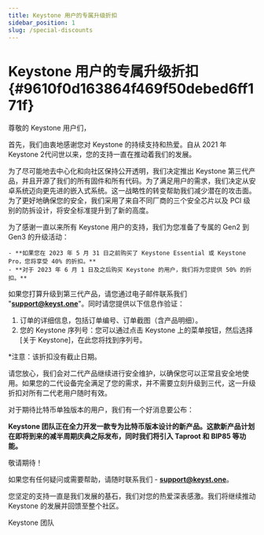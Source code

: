 ```yaml
---
title: Keystone 用户的专属升级折扣
sidebar_position: 1
slug: /special-discounts
---
```




# **Keystone 用户的专属升级折扣** {#9610f0d163864f469f50debed6ff171f}


尊敬的 Keystone 用户们，


首先，我们由衷地感谢您对 Keystone 的持续支持和热爱。自从 2021 年 Keystone 2代问世以来，您的支持一直在推动着我们的发展。


为了尽可能地去中心化和向社区保持公开透明，我们决定推出 Keystone 第三代产品，并且开源了我们的所有固件和所有代码。为了满足用户的需求，我们决定从安卓系统迈向更先进的嵌入式系统。这一战略性的转变帮助我们减少潜在的攻击面。为了更好地确保您的安全，我们采用了来自不同厂商的三个安全芯片以及 PCI 级别的防拆设计，将安全标准提升到了新的高度。


为了感谢一直以来所有 Keystone 用户的支持，我们为您准备了专属的 Gen2 到 Gen3 的升级活动：

	- **如果您在 2023 年 5 月 31 日之前购买了 Keystone Essential 或 Keystone Pro，您将享受 40% 的折扣。**
	- **对于 2023 年 6 月 1 日及之后购买 Keystone 的用户，我们将为您提供 50% 的折扣。**

如果您打算升级到第三代产品，请您通过电子邮件联系我们 "[**support@keyst.one**](mailto:support@keyst.one)"。同时请您提供以下信息作验证：

1. 订单的详细信息，包括订单编号、订单截图（含产品明细）。
1. 您的 Keystone 序列号：您可以通过点击 Keystone 上的菜单按钮，然后选择 [关于 Keystone]，在此您将找到序列号。

*注意：该折扣没有截止日期。


请您放心，我们会对二代产品继续进行安全维护，以确保您可以正常且安全地使用。如果您的二代设备完全满足了您的需求，并不需要立刻升级到三代，这一升级折扣对所有二代老用户随时有效。


对于期待比特币单独版本的用户，我们有一个好消息要公布：


**Keystone 团队正在全力开发一款专为比特币版本设计的新产品。这款新产品计划在即将到来的减半周期庆典之际发布，同时我们将引入 Taproot 和 BIP85 等功能。**


敬请期待！


如果您有任何疑问或需要帮助，请随时联系我们 - [**support@keyst.one**](mailto:support@keyst.one)。


您坚定的支持一直是我们发展的基石，我们对您的热爱深表感激。我们将继续推动 Keystone 的发展并回馈至整个社区。



Keystone 团队

